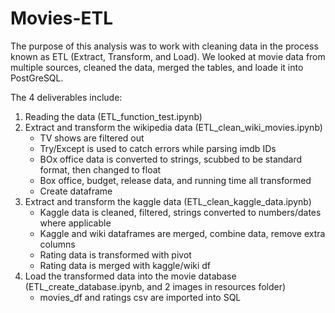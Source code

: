 # Movies-ETL

The purpose of this analysis was to work with cleaning data in the process known as ETL (Extract, Transform, and Load). We looked at movie data from multiple sources, cleaned the data, merged the tables, and loade it into PostGreSQL.

The 4 deliverables include:
1. Reading the data  (ETL_function_test.ipynb)
2. Extract and transform the wikipedia data (ETL_clean_wiki_movies.ipynb)
    * TV shows are filtered out
    * Try/Except is used to catch errors while parsing imdb IDs
    * BOx office data is converted to strings, scubbed to be standard format, then changed to float
    * Box office, budget, release data, and running time all transformed
    * Create dataframe
3. Extract and transform the kaggle data (ETL_clean_kaggle_data.ipynb)
    * Kaggle data is cleaned, filtered, strings converted to numbers/dates where applicable
    * Kaggle and wiki dataframes are merged, combine data, remove extra columns
    * Rating data is transformed with pivot
    * Rating data is merged with kaggle/wiki df
4. Load the transformed data into the movie database (ETL_create_database.ipynb, and 2 images in resources folder)
    * movies_df and ratings csv are imported into SQL